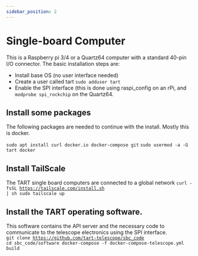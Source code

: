 ```yaml
---
sidebar_position: 2
---
```


# Single-board Computer

This is a Raspberry pi 3/4 or a Quartz64 computer with a standard 40-pin I/O connector. The basic installation steps are:
* Install base OS (no user interface needed)
* Create a user called tart
<code>sudo adduser tart</code>
* Enable the SPI interface (this is done using raspi_config on an rPi, and <code>modprobe spi_rockchip</code> on the Quartz64.

## Install some packages
The following packages are needed to continue with the install. Mostly this is docker.

<code>sudo apt install curl docker.io docker-compose git</code>
<code>sudo usermod -a -G tart docker</code>

## Install TailScale

The TART single board computers are connected to a global network
<code>curl -fsSL https://tailscale.com/install.sh | sh
sudo tailscale up</code>

## Install the TART operating software.

This software contains the API server and the necessary code to communicate to the telescope electronics using the SPI interface.
<code>
git clone https://github.com/tart-telescope/sbc_code
cd sbc_code/software
docker-compose -f docker-compose-telescope.yml build
</code>



